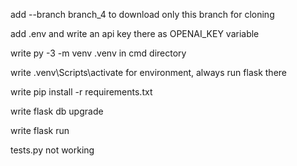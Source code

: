 add     --branch branch_4    to download only this branch for cloning

add .env and write an api key there as OPENAI_KEY variable

write    py -3 -m venv .venv   in cmd directory

write   .venv\Scripts\activate   for environment, always run flask there

write   pip install -r requirements.txt

write   flask db upgrade

write   flask run

tests.py not working
